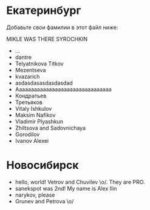 Екатеринбург
===
Добавьте свои фамилии в этот файл ниже: 

MIKLE WAS THERE
SYROCHKIN

* ...
* dantre
* Telyatnikova Titkov
* Mezentseva
* kvazarich
* asdasdasasdasdasdad
* Aaaaaaaaaaaaaaaaaaaaaaaaaaaaaaaa
* Кондратьев
* Третьяков
* Vitaly Ishkulov
* Maksim Nafikov
* Vladimir Plyashkun
* Zhiltsova and Sadovnichaya
* Gorodilov
* Ivanov Alexei




Новосибирск
=====

* hello, world! Vetrov and Chuvilev \o/. They are PRO.
* sanekspot was 2nd! My name is Alex Ilin
* narykov, please 
* Grunev and Petrova \o/
